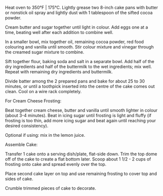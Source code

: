 
Heat oven to 350°F | 175°C. Lightly grease two 8-inch cake pans with butter or nonstick oil spray and lightly dust with 1 tablespoon of the sifted cocoa powder.

Cream butter and sugar together until light in colour. Add eggs one at a time, beating well after each addition to combine well.

In a smaller bowl, mix together oil, remaining cocoa powder, red food colouring and vanilla until smooth. Stir colour mixture and vinegar through the creamed sugar mixture to combine.

Sift together flour, baking soda and salt in a separate bowl. Add half of the dry ingredients and half of the buttermilk to the wet ingredients; mix well. Repeat with remaining dry ingredients and buttermilk. 

Divide batter among the 2 prepared pans and bake for about 25 to 30 minutes, or until a toothpick inserted into the centre of the cake comes out clean. Cool on a wire rack completely.

For Cream Cheese Frosting:

Beat together cream cheese, butter and vanilla until smooth lighter in colour (about 3-4 minutes). Beat in icing sugar until frosting is light and fluffy (if frosting is too thin, add more icing sugar and beat again until reaching your desired consistency).

Optional if using: mix in the lemon juice.

Assemble Cake:

Transfer 1 cake onto a serving dish/plate, flat-side down. Trim the top dome off of the cake to create a flat bottom later. Scoop about 1 1/2 - 2 cups of frosting onto cake and spread evenly over the top.

Place second cake layer on top and use remaining frosting to cover top and sides of cake.

Crumble trimmed pieces of cake to decorate.
